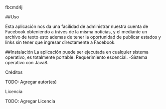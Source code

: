 
fbcmd4j

##Uso

Esta aplicación nos da una facilidad de administrar nuestra cuenta de Facebook obteniendo a tráves de la misma noticias, y el mediante un archivo de texto esto ademas de tener la oportunidad de publicar estados y links sin tener que ingresar directamente a Facebook.


##Instalación La aplicación puede ser ejecutada en cualquier sistema operativo, es totalmente portable. Requerimiento escencial. -Sistema operativo con Java8.


Créditos

TODO: Agregar autor(es)

Licencia

TODO: Agregar Licencia
